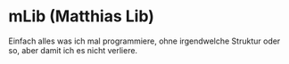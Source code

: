 # mLib (Matthias Lib)
Einfach alles was ich mal programmiere, ohne irgendwelche Struktur oder so, aber damit ich es nicht verliere.